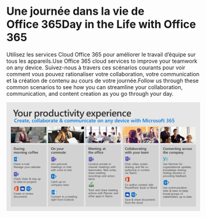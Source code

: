 # <a name="day-in-the-life-with-office-365"></a><span data-ttu-id="b972b-101">Une journée dans la vie de Office 365</span><span class="sxs-lookup"><span data-stu-id="b972b-101">Day in the Life with Office 365</span></span>

<span data-ttu-id="b972b-102">Utilisez les services Cloud Office 365 pour améliorer le travail d’équipe sur tous les appareils.</span><span class="sxs-lookup"><span data-stu-id="b972b-102">Use Office 365 cloud services to improve your teamwork on any device.</span></span>  <span data-ttu-id="b972b-103">Suivez-nous à travers ces scénarios courants pour voir comment vous pouvez rationaliser votre collaboration, votre communication et la création de contenu au cours de votre journée.</span><span class="sxs-lookup"><span data-stu-id="b972b-103">Follow us through these common scenarios to see how you can streamline your collaboration, communication, and content creation as you go through your day.</span></span>  

![Visuel de Une journée dans la vie](media/m365day.png)

